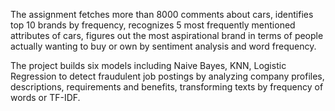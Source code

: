 The assignment fetches more than 8000 comments about cars, identifies top 10 brands by frequency, recognizes 5 most frequently mentioned attributes of cars, figures out the most aspirational brand in terms of people actually wanting to buy or own by sentiment analysis and word frequency.

The project builds six models including Naive Bayes, KNN, Logistic Regression to detect fraudulent job postings by analyzing company profiles, descriptions, requirements and benefits, transforming texts by frequency of words or TF-IDF.
